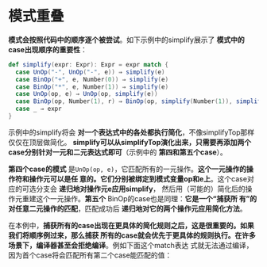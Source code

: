 模式重叠
===================================================================================
**模式会按照代码中的顺序逐个被尝试**。如下示例中的simplify展示了 **模式中的case出现顺序的重要性**：
```scala
def simplify(expr: Expr): Expr = expr match {
  case UnOp("-", UnOp("-", e)) ⇒ simplify(e)
  case BinOp("+", e, Number(0)) ⇒ simplify(e)
  case BinOp("*", e, Number(1)) ⇒ simplify(e)
  case UnOp(op, e) ⇒ UnOp(op, simplify(e))
  case BinOp(op, Number(1), r) ⇒ BinOp(op, simplify(Number(1)), simplify(r))
  case _ ⇒ expr
}
```
示例中的simplify将会 **对一个表达式中的各处都执行简化**，不像simplifyTop那样仅仅在顶层做简化。
**simplify可以从simplifyTop演化出来，只需要再添加两个case分别针对一元和二元表达式即可**（示例中的 
**第四和第五个case**）。

**第四个case的模式** 是`UnOp(op, e)`，它匹配所有的一元操作。**这个一元操作的操作符和操作元可以是任
意的。它们分别被绑定到模式变量op和e上**。这个case对应的可选分支会 **递归地对操作元e应用simplify**，
然后用（可能的）简化后的操作元重建这个一元操作。**第五个** BinOp的case也是同理：**它是一个“捕获所
有”的对任意二元操作的匹配**，匹配成功后 **递归地对它的两个操作元应用简化方法**。

在本例中，**捕获所有的case出现在更具体的简化规则之后，这是很重要的。如果我们将顺序例过来，那么捕获
所有的case就会优先于更具体的规则执行。在许多场景下，编译器甚至会拒绝编译**。例如下面这个match表达
式就无法通过编译，因为首个case将会匹配所有第二个case能匹配的值：
```scala

```


